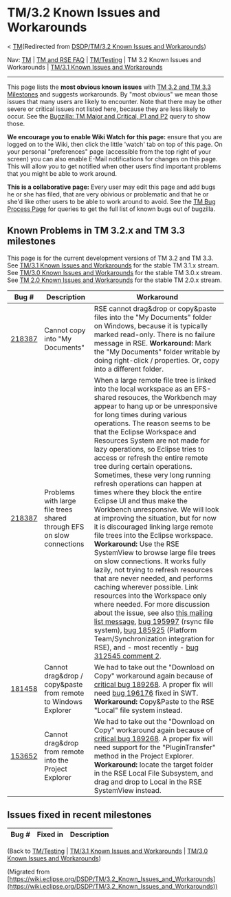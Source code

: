 

TM/3.2 Known Issues and Workarounds
===================================

< [TM](./TM "TM")(Redirected from [DSDP/TM/3.2 Known Issues and Workarounds](./index.php?title=DSDP/TM/3.2_Known_Issues_and_Workarounds&redirect=no "DSDP/TM/3.2 Known Issues and Workarounds"))

Nav: [TM](./TM "TM") | [TM and RSE FAQ](./TM_and_RSE_FAQ "TM and RSE FAQ") | [TM/Testing](./TM/Testing "TM/Testing") | TM 3.2 Known Issues and Workarounds | [TM/3.1 Known Issues and Workarounds](./TM/3.1_Known_Issues_and_Workarounds "TM/3.1 Known Issues and Workarounds")

* * *

This page lists the **most obvious known issues** with [TM 3.2 and TM 3.3 Milestones](http://download.eclipse.org/tm/downloads/) and suggests workarounds. By "most obvious" we mean those issues that many users are likely to encounter. Note that there may be other severe or critical issues not listed here, because they are less likely to occur. See the [Bugzilla: TM Major and Critical, P1 and P2](https://bugs.eclipse.org/bugs/buglist.cgi?query_format=advanced&product=Target+Management&bug_status=UNCONFIRMED&bug_status=NEW&bug_status=ASSIGNED&bug_status=REOPENED&cmdtype=doit&field0-0-0=priority&type0-0-0=regexp&value0-0-0=P%5B12%5D&field0-0-1=bug_severity&type0-0-1=regexp&value0-0-1=blocker%7Ccritical%7Cmajor) query to show those.

**We encourage you to enable Wiki Watch for this page:** ensure that you are logged on to the Wiki, then click the little 'watch' tab on top of this page. On your personal "preferences" page (accessible from the top right of your screen) you can also enable E-Mail notifications for changes on this page. This will allow you to get notified when other users find important problems that you might be able to work around.

**This is a collaborative page:** Every user may edit this page and add bugs he or she has filed, that are very obivious or problematic and that he or she'd like other users to be able to work around to avoid. See the [TM Bug Process Page](https://www.eclipse.org/tm/development/bug_process.php) for queries to get the full list of known bugs out of bugzilla.  

Known Problems in TM 3.2.x and TM 3.3 milestones
------------------------------------------------

This page is for the current development versions of TM 3.2 and TM 3.3. See [TM/3.1 Known Issues and Workarounds](./TM/3.1_Known_Issues_and_Workarounds "TM/3.1 Known Issues and Workarounds") for the stable TM 3.1.x stream. See [TM/3.0 Known Issues and Workarounds](./TM/3.0_Known_Issues_and_Workarounds "TM/3.0 Known Issues and Workarounds") for the stable TM 3.0.x stream. See [TM 2.0 Known Issues and Workarounds](./TM_2.0_Known_Issues_and_Workarounds "TM 2.0 Known Issues and Workarounds") for the stable TM 2.0.x stream.

| **Bug #** | **Description** | **Workaround** |
| --- | --- | --- |
| [218387](https://bugs.eclipse.org/bugs/show_bug.cgi?id=228743) | Cannot copy into "My Documents" | RSE cannot drag&drop or copy&paste files into the "My Documents" folder on Windows, because it is typically marked read-only. There is no failure message in RSE.    **Workaround:** Mark the "My Documents" folder writable by doing right-click / properties. Or, copy into a different folder.   |
| [218387](https://bugs.eclipse.org/bugs/show_bug.cgi?id=218387) | Problems with large file trees shared through EFS on slow connections | When a large remote file tree is linked into the local workspace as an EFS-shared resouces, the Workbench may appear to hang up or be unresponsive for long times during various operations. The reason seems to be that the Eclipse Workspace and Resources System are not made for lazy operations, so Eclipse tries to access or refresh the entire remote tree during certain operations. Sometimes, these very long running refresh operations can happen at times where they block the entire Eclipse UI and thus make the Workbench unresponsive.    We will look at improving the situation, but for now it is discouraged linking large remote file trees into the Eclipse workspace.   **Workaround:** Use the RSE SystemView to browse large file trees on slow connections. It works fully lazily, not trying to refresh resources that are never needed, and performs caching wherever possible. Link resources into the Workspace only where needed.   For more discussion about the issue, see also [this mailing list message](http://dev.eclipse.org/mhonarc/lists/dsdp-tm-dev/msg01699.html), [bug 195997](https://bugs.eclipse.org/bugs/show_bug.cgi?id=195997) (rsync file system), [bug 185925](https://bugs.eclipse.org/bugs/show_bug.cgi?id=185925) (Platform Team/Synchronization integration for RSE), and - most recently - [bug 312545 comment 2](https://bugs.eclipse.org/bugs/show_bug.cgi?id=312545#c2).   |
| [181458](https://bugs.eclipse.org/bugs/show_bug.cgi?id=181458) | Cannot drag&drop / copy&paste from remote to Windows Explorer | We had to take out the "Download on Copy" workaround again because of [critical bug 189268](https://bugs.eclipse.org/bugs/show_bug.cgi?id=189268). A proper fix will need [bug 196176](https://bugs.eclipse.org/bugs/show_bug.cgi?id=196176) fixed in SWT. **Workaround:** Copy&Paste to the RSE "Local" file system instead. |
| [153652](https://bugs.eclipse.org/bugs/show_bug.cgi?id=153652) | Cannot drag&drop from remote into the Project Explorer | We had to take out the "Download on Copy" workaround again because of [critical bug 189268](https://bugs.eclipse.org/bugs/show_bug.cgi?id=189268). A proper fix will need support for the "PluginTransfer" method in the Project Explorer. **Workaround:** locate the target folder in the RSE Local File Subsystem, and drag and drop to Local in the RSE SystemView instead. |

Issues fixed in recent milestones
---------------------------------

| **Bug #** | **Fixed in** | **Description** |
| --- | --- | --- |

  
(Back to [TM/Testing](./TM/Testing "TM/Testing") | [TM/3.1 Known Issues and Workarounds](./TM/3.1_Known_Issues_and_Workarounds "TM/3.1 Known Issues and Workarounds") | [TM/3.0 Known Issues and Workarounds](./TM/3.0_Known_Issues_and_Workarounds "TM/3.0 Known Issues and Workarounds"))


(Migrated from [https://wiki.eclipse.org/DSDP/TM/3.2_Known_Issues_and_Workarounds](https://wiki.eclipse.org/DSDP/TM/3.2_Known_Issues_and_Workarounds))
